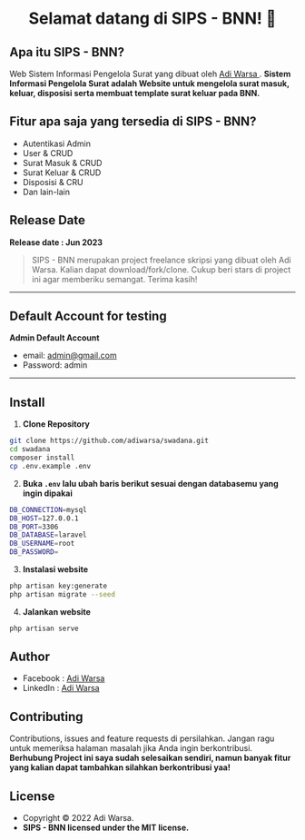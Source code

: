 <h1 align="center">Selamat datang di SIPS - BNN! 👋</h1>

## Apa itu SIPS - BNN?

Web Sistem Informasi Pengelola Surat yang dibuat oleh <a href="https://github.com/adiwarsa"> Adi Warsa </a>. **Sistem Informasi Pengelola Surat adalah Website untuk mengelola surat masuk, keluar, disposisi serta membuat template surat keluar pada BNN.**

## Fitur apa saja yang tersedia di SIPS - BNN?

- Autentikasi Admin
- User & CRUD
- Surat Masuk & CRUD
- Surat Keluar & CRUD
- Disposisi & CRU
- Dan lain-lain

## Release Date

**Release date : Jun 2023**

> SIPS - BNN merupakan project freelance skripsi yang dibuat oleh Adi Warsa. Kalian dapat download/fork/clone. Cukup beri stars di project ini agar memberiku semangat. Terima kasih!

---

## Default Account for testing

**Admin Default Account**

- email: admin@gmail.com
- Password: admin

---

## Install

1. **Clone Repository**

```bash
git clone https://github.com/adiwarsa/swadana.git
cd swadana
composer install
cp .env.example .env
```

2. **Buka `.env` lalu ubah baris berikut sesuai dengan databasemu yang ingin dipakai**

```bash
DB_CONNECTION=mysql
DB_HOST=127.0.0.1
DB_PORT=3306
DB_DATABASE=laravel
DB_USERNAME=root
DB_PASSWORD=
```

3. **Instalasi website**

```bash
php artisan key:generate
php artisan migrate --seed
```

4. **Jalankan website**

```bash
php artisan serve
```

## Author

- Facebook : <a href="https://www.facebook.com/adi.limitha13/"> Adi Warsa</a>
- LinkedIn : <a href="https://www.linkedin.com/in/adiwarsa/"> Adi Warsa</a>

## Contributing

Contributions, issues and feature requests di persilahkan.
Jangan ragu untuk memeriksa halaman masalah jika Anda ingin berkontribusi. **Berhubung Project ini saya sudah selesaikan sendiri, namun banyak fitur yang kalian dapat tambahkan silahkan berkontribusi yaa!**

## License

- Copyright © 2022 Adi Warsa.
- **SIPS - BNN licensed under the MIT license.**
